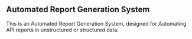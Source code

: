 ## Automated Report Generation System

This is an Automated Report Generation System, designed for Automating API reports in unstructured or structured data.
